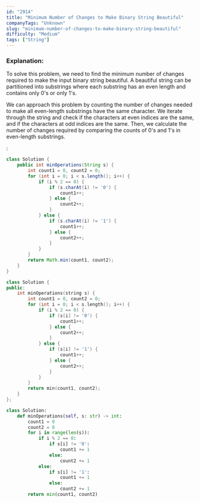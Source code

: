 ```yaml
---
id: "2914"
title: "Minimum Number of Changes to Make Binary String Beautiful"
companyTags: "Unknown"
slug: "minimum-number-of-changes-to-make-binary-string-beautiful"
difficulty: "Medium"
tags: ["String"]
---
```


### Explanation:
To solve this problem, we need to find the minimum number of changes required to make the input binary string beautiful. A beautiful string can be partitioned into substrings where each substring has an even length and contains only 0's or only 1's.

We can approach this problem by counting the number of changes needed to make all even-length substrings have the same character. We iterate through the string and check if the characters at even indices are the same, and if the characters at odd indices are the same. Then, we calculate the number of changes required by comparing the counts of 0's and 1's in even-length substrings.

:

```java
class Solution {
    public int minOperations(String s) {
        int count1 = 0, count2 = 0;
        for (int i = 0; i < s.length(); i++) {
            if (i % 2 == 0) {
                if (s.charAt(i) != '0') {
                    count1++;
                } else {
                    count2++;
                }
            } else {
                if (s.charAt(i) != '1') {
                    count1++;
                } else {
                    count2++;
                }
            }
        }
        return Math.min(count1, count2);
    }
}
```

```cpp
class Solution {
public:
    int minOperations(string s) {
        int count1 = 0, count2 = 0;
        for (int i = 0; i < s.length(); i++) {
            if (i % 2 == 0) {
                if (s[i] != '0') {
                    count1++;
                } else {
                    count2++;
                }
            } else {
                if (s[i] != '1') {
                    count1++;
                } else {
                    count2++;
                }
            }
        }
        return min(count1, count2);
    }
};
```

```python
class Solution:
    def minOperations(self, s: str) -> int:
        count1 = 0
        count2 = 0
        for i in range(len(s)):
            if i % 2 == 0:
                if s[i] != '0':
                    count1 += 1
                else:
                    count2 += 1
            else:
                if s[i] != '1':
                    count1 += 1
                else:
                    count2 += 1
        return min(count1, count2)
```